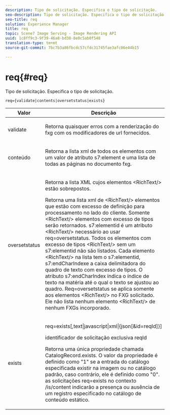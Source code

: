 ```yaml
---
description: Tipo de solicitação. Especifica o tipo de solicitação.
seo-description: Tipo de solicitação. Especifica o tipo de solicitação.
seo-title: req
solution: Experience Manager
title: req
topic: Scene7 Image Serving - Image Rendering API
uuid: 1c8ff9c3-9f39-46a8-bd38-8e0c5ab0f548
translation-type: tm+mt
source-git-commit: 7bc7b3a86fbcdc57cfdc31745fae3afc06e44b15

---
```



# req{#req}

Tipo de solicitação. Especifica o tipo de solicitação.

`req={validate|contents|oversetstatus|exists}`

<table id="table_F39239E5244746DB9F253BB0D5E85D54"> 
 <thead> 
  <tr> 
   <th colname="col1" class="entry"> Valor </th> 
   <th colname="col2" class="entry"> Descrição </th> 
  </tr> 
 </thead>
 <tbody> 
  <tr> 
   <td colname="col1"> <p> <span class="codeph"> validate</span> </p> </td> 
   <td colname="col2"> <p> Retorna quaisquer erros com a renderização do fxg com os modificadores de url fornecidos. </p> </td> 
  </tr> 
  <tr> 
   <td colname="col1"> <p> <span class="codeph"> conteúdo</span> </p> </td> 
   <td colname="col2"> <p> Retorna a lista xml de todos os elementos com um valor de atributo <span class="codeph"> s7:element</span> e uma lista de todas as páginas no documento fxg. </p> </td> 
  </tr> 
  <tr> 
   <td colname="col1"> <p> <span class="codeph"> oversetstatus</span> </p> </td> 
   <td colname="col2"> <p>Retorna a lista XML cujos elementos <span class="codeph"> &lt;RichText/&gt;</span> estão sobrepostos. </p> <p>Retorna uma lista xml de <span class="+ topic/ph pr-d/codeph codeph"> &lt;RichText/&gt;</span> elementos que estão com excesso de definição para processamento no lado do cliente. Somente <span class="+ topic/ph pr-d/codeph codeph"> &lt;RichText/&gt;</span> elementos com excesso de tipos serão retornados. <span class="+ topic/ph pr-d/codeph codeph"> s7:elementid</span> é um atributo <span class="+ topic/ph pr-d/codeph codeph"> &lt;RichText/&gt;</span> necessário ao usar <span class="+ topic/ph pr-d/codeph codeph"> req=oversetstatus</span>. Todos os elementos com excesso de tipos <span class="+ topic/ph pr-d/codeph codeph"> &lt;RichText/&gt;</span> sem um <span class="+ topic/ph pr-d/codeph codeph"> s7:elementid</span> não são listados. Cada elemento <span class="+ topic/ph pr-d/codeph codeph"> &lt;RichText/&gt;</span> na lista tem o <span class="+ topic/ph pr-d/codeph codeph"> s7:elementid</span>, <span class="+ topic/ph pr-d/codeph codeph"> s7:endCharIndex</span>e a caixa delimitadora do quadro de texto com excesso de tipos. O atributo <span class="+ topic/ph pr-d/codeph codeph"> s7:endCharIndex</span> indica o índice de texto na matéria até o qual o texto se ajustou ao quadro. <span class="+ topic/ph pr-d/codeph codeph"> Req=oversetstatus</span> se aplica somente aos elementos <span class="+ topic/ph pr-d/codeph codeph"> &lt;RichText/&gt;</span> no FXG solicitado. Ele não lista nenhum elemento <span class="+ topic/ph pr-d/codeph codeph"> &lt;RichText/&gt;</span> de nenhum FXGs incorporado. </p> </td> 
  </tr> 
  <tr> 
   <td colname="col1"> <p> <span class="codeph"> exists</span> </p> </td> 
   <td colname="col2"> <p> <span class="codeph"> req=exists[,text|javascript|xml|{json[&amp;id=reqId]}]</span> </p> <p>identificador de solicitação exclusiva reqId </p> <p>Retorna uma única propriedade chamada CatalogRecord.exists. O valor da propriedade é definido como "1" se a entrada do catálogo especificada existir na imagem ou no catálogo padrão, caso contrário, ele é definido como "0". as solicitações req=exists no contexto /is/content indicarão a presença ou ausência de um registro especificado no catálogo de conteúdo estático. </p> </td> 
  </tr> 
 </tbody> 
</table>

